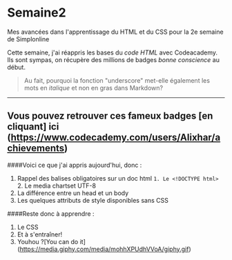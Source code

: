 # Semaine2
Mes avancées dans l'apprentissage du HTML et du CSS pour la 2e semaine de Simplonline

Cette semaine, j'ai réappris les bases du *code HTML* avec Codeacademy. Ils sont sympas, on récupère des millions de badges _bonne conscience_ au début. 

>Au fait, pourquoi la fonction "underscore" met-elle également les mots en *italique* et non en gras dans Markdown?
--------
Vous pouvez retrouver ces fameux badges [en cliquant] ici (https://www.codecademy.com/users/Alixhar/achievements)
--------

####Voici ce que j'ai appris aujourd'hui, donc : 
1. Rappel des balises obligatoires sur un doc html
`1. Le <!DOCTYPE html>
`2. Le media chartset UTF-8
2. La différence entre un head et un body
3. Les quelques attributs de style disponibles sans CSS

####Reste donc à apprendre :
1. Le CSS
2. Et à s'entraîner!
3. Youhou
?[You can do it] (https://media.giphy.com/media/mohhXPUdhVVoA/giphy.gif)
